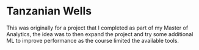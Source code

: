 # Tanzanian Wells
This was originally for a project that I completed as part of my Master of Analytics, the idea was to then expand the project and try some additional ML to improve performance as the course limited the available tools.
